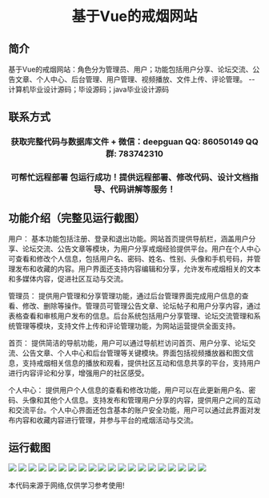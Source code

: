 <p><h1 align="center">基于Vue的戒烟网站</h1></p>

## 简介
基于Vue的戒烟网站：角色分为管理员、用户；功能包括用户分享、论坛交流、公告文章、个人中心、后台管理、用户管理、视频播放、文件上传、评论管理。    --计算机毕业设计源码；毕设源码；java毕业设计源码


## 联系方式
<p><h3 align="center">获取完整代码与数据库文件 + 微信：deepguan QQ: 86050149 QQ群: 783742310</h3></p>
<p><h3 align="center">可帮忙远程部署 包运行成功！提供远程部署、修改代码、设计文档指导、代码讲解等服务！</h3></p>

## 功能介绍（完整见运行截图）
用户： 基本功能包括注册、登录和退出功能。网站首页提供导航栏，涵盖用户分享、论坛交流、公告文章等模块，为用户分享戒烟经验提供平台。用户在个人中心可查看和修改个人信息，包括用户名、密码、姓名、性别、头像和手机号码，并管理发布和收藏的内容。用户界面还支持内容编辑和分享，允许发布戒烟相关的文本和多媒体内容，促进社区互动与交流。

管理员： 提供用户管理和分享管理功能，通过后台管理界面完成用户信息的查看、修改、删除等操作。管理员可管理公告文章、论坛帖子和用户分享内容，通过表格查看和审核用户发布的信息。后台系统包括用户分享管理、论坛交流管理和系统管理等模块，支持文件上传和评论管理功能，为网站运营提供全面支持。

首页： 提供简洁的导航功能，用户可以通过导航栏访问首页、用户分享、论坛交流、公告文章、个人中心和后台管理等关键模块。界面包括视频播放器和图文信息，支持戒烟相关信息的播放和观看，提供社区互动和信息共享的平台，支持用户进行内容评论和分享，增强用户的社区感受。

个人中心： 提供用户个人信息的查看和修改功能，用户可以在此更新用户名、密码、头像和其他个人信息。支持发布和管理用户分享的内容，提供用户之间的互动和交流平台。个人中心界面还包含基本的账户安全功能，用户可以通过此界面对发布内容和收藏内容进行管理，并参与平台的戒烟活动与交流。


## 运行截图
![](https://bs-1329754181.cos.ap-shanghai.myqcloud.com/ssm/QuitSmokingWebsite/img/001.jpg)
![](https://bs-1329754181.cos.ap-shanghai.myqcloud.com/ssm/QuitSmokingWebsite/img/002.jpg)
![](https://bs-1329754181.cos.ap-shanghai.myqcloud.com/ssm/QuitSmokingWebsite/img/003.jpg)
![](https://bs-1329754181.cos.ap-shanghai.myqcloud.com/ssm/QuitSmokingWebsite/img/004.jpg)
![](https://bs-1329754181.cos.ap-shanghai.myqcloud.com/ssm/QuitSmokingWebsite/img/005.jpg)
![](https://bs-1329754181.cos.ap-shanghai.myqcloud.com/ssm/QuitSmokingWebsite/img/006.jpg)
![](https://bs-1329754181.cos.ap-shanghai.myqcloud.com/ssm/QuitSmokingWebsite/img/007.jpg)
![](https://bs-1329754181.cos.ap-shanghai.myqcloud.com/ssm/QuitSmokingWebsite/img/008.jpg)
![](https://bs-1329754181.cos.ap-shanghai.myqcloud.com/ssm/QuitSmokingWebsite/img/009.jpg)
![](https://bs-1329754181.cos.ap-shanghai.myqcloud.com/ssm/QuitSmokingWebsite/img/010.jpg)
![](https://bs-1329754181.cos.ap-shanghai.myqcloud.com/ssm/QuitSmokingWebsite/img/011.jpg)
![](https://bs-1329754181.cos.ap-shanghai.myqcloud.com/ssm/QuitSmokingWebsite/img/012.jpg)
![](https://bs-1329754181.cos.ap-shanghai.myqcloud.com/ssm/QuitSmokingWebsite/img/013.jpg)
![](https://bs-1329754181.cos.ap-shanghai.myqcloud.com/ssm/QuitSmokingWebsite/img/014.jpg)
![](https://bs-1329754181.cos.ap-shanghai.myqcloud.com/ssm/QuitSmokingWebsite/img/015.jpg)
![](https://bs-1329754181.cos.ap-shanghai.myqcloud.com/ssm/QuitSmokingWebsite/img/016.jpg)
![](https://bs-1329754181.cos.ap-shanghai.myqcloud.com/ssm/QuitSmokingWebsite/img/017.jpg)
![](https://bs-1329754181.cos.ap-shanghai.myqcloud.com/ssm/QuitSmokingWebsite/img/018.jpg)
![](https://bs-1329754181.cos.ap-shanghai.myqcloud.com/ssm/QuitSmokingWebsite/img/019.jpg)
![](https://bs-1329754181.cos.ap-shanghai.myqcloud.com/ssm/QuitSmokingWebsite/img/020.jpg)

<p>本代码来源于网络,仅供学习参考使用!</p>
